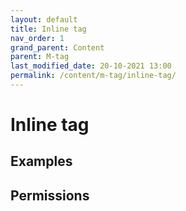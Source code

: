 ```yaml
---
layout: default
title: Inline tag
nav_order: 1
grand_parent: Content
parent: M-tag
last_modified_date: 20-10-2021 13:00
permalink: /content/m-tag/inline-tag/
---
```


# Inline tag

## Examples

## Permissions
